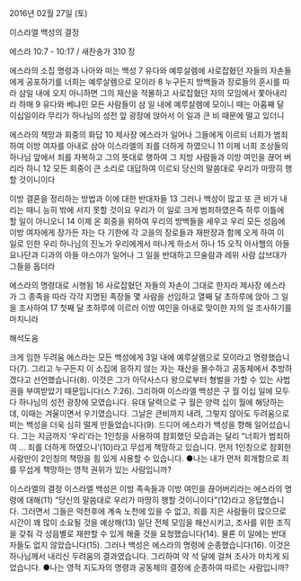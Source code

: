 2016년 02월 27일 (토)

이스라엘 백성의 결정



에스라 10:7 - 10:17 / 새찬송가 310 장


에스라의 소집 명령과 나아와 떠는 백성
7 유다와 예루살렘에 사로잡혔던 자들의 자손들에게 공포하기를 너희는 예루살렘으로 모이라 8 누구든지 방백들과 장로들의 훈시를 따라 삼일 내에 오지 아니하면 그의 재산을 적몰하고 사로잡혔던 자의 모임에서 쫓아내리라 하매 9 유다와 베냐민 모든 사람들이 삼 일 내에 예루살렘에 모이니 때는 아홉째 달 이십일이라 무리가 하나님의 성전 앞 광장에 앉아서 이 일과 큰 비 때문에 떨고 있더니

에스라의 책망과 회중의 화답
10 제사장 에스라가 일어나 그들에게 이르되 너희가 범죄하여 이방 여자를 아내로 삼아 이스라엘의 죄를 더하게 하였으니 11 이제 너희 조상들의 하나님 앞에서 죄를 자복하고 그의 뜻대로 행하여 그 지방 사람들과 이방 여인을 끊어 버리라 하니 12 모든 회중이 큰 소리로 대답하여 이르되 당신의 말씀대로 우리가 마땅히 행할 것이니이다

이방 결혼을 정리하는 방법과 이에 대한 반대자들
13 그러나 백성이 많고 또 큰 비가 내리는 때니 능히 밖에 서지 못할 것이요 우리가 이 일로 크게 범죄하였은즉 하루 이틀에 할 일이 아니오니 14 이제 온 회중을 위하여 우리의 방백들을 세우고 우리 모든 성읍에 이방 여자에게 장가든 자는 다 기한에 각 고을의 장로들과 재판장과 함께 오게 하여 이 일로 인한 우리 하나님의 진노가 우리에게서 떠나게 하소서 하나 15 오직 아사헬의 아들 요나단과 디과의 아들 야스야가 일어나 그 일을 반대하고 므술람과 레위 사람 삽브대가 그들을 돕더라 

에스라의 명령대로 시행됨
16 사로잡혔던 자들의 자손이 그대로 한지라 제사장 에스라가 그 종족을 따라 각각 지명된 족장들 몇 사람을 선임하고 열째 달 초하루에 앉아 그 일을 조사하여 17 첫째 달 초하루에 이르러 이방 여인을 아내로 맞이한 자의 일 조사하기를 마치니라

해석도움





크게 임한 두려움
에스라는 모든 백성에게 3일 내에 예루살렘으로 모이라고 명령했습니다(7). 그리고 누구든지 이 소집에 응하지 않는 자는 재산을 몰수하고 공동체에서 추방하겠다고 선언했습니다(8). 이것은 그가 아닥사스다 왕으로부터 형벌을 가할 수 있는 사법권을 부여받았기 때문입니다(스 7:26). 그리하여 이스라엘 백성은 구 월 이십 일에 모두 다 하나님의 성전 광장에 모였습니다. 유대 달력으로 구 월은 양력 십이 월에 해당하는데, 이때는 겨울이면서 우기였습니다. 그날은 큰비까지 내려, 그렇지 않아도 두려움으로 떠는 백성을 더욱 심히 떨게 만들었습니다(9). 드디어 에스라가 백성을 향해 일어섰습니다. 그는 지금까지 ‘우리’라는 1인칭을 사용하여 참회했던 모습과는 달리 “너희가 범죄하여 … 죄를 더하게 하였으니’(10)라고 무섭게 책망하고 있습니다. 먼저 1인칭으로 참회한 사람만이 2인칭의 책망을 힘 있게 사용할 수 있습니다.
●나는 내가 먼저 회개함으로 죄를 무섭게 책망하는 영적 권위가 있는 사람입니까?

이스라엘의 결정
이스라엘 백성은 이방 족속들과 이방 여인을 끊어버리라는 에스라의 명령에 대해(11) “당신의 말씀대로 우리가 마땅히 행할 것이니이다”(12)라고 응답했습니다. 그러면서 그들은 악천후에 계속 노천에 있을 수 없고, 죄를 지은 사람들이 많으므로 시간이 꽤 많이 소요될 것을 예상해(13) 일단 전체 모임을 해산시키고, 조사를 위한 조직을 갖춰 각 성읍별로 재판할 수 있게 해줄 것을 요청했습니다(14). 물론 이 일에는 반대자들도 없지 않았습니다(15). 그러나 백성은 에스라의 명령에 순종했습니다(16). 이것은 하나님께서 내리신 두려움의 결과였습니다. 그리하여 약 석 달에 걸쳐 조사가 마치게 되었습니다.
●나는 영적 지도자의 명령과 공동체의 결정에 순종하여 따르는 사람입니까?